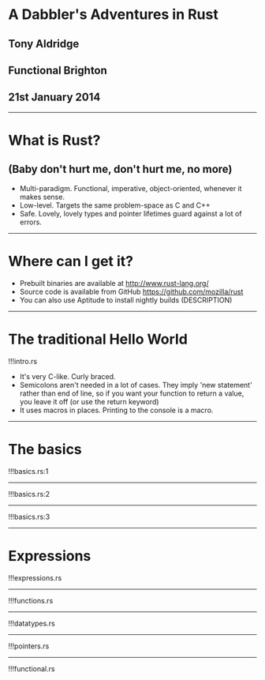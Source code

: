 # A Dabbler's Adventures in Rust
## Tony Aldridge
## Functional Brighton
## 21st January 2014

---

# What is Rust?
## (Baby don't hurt me, don't hurt me, no more)
* Multi-paradigm. Functional, imperative, object-oriented, whenever it makes sense.
* Low-level. Targets the same problem-space as C and C++
* Safe. Lovely, lovely types and pointer lifetimes guard against a lot of errors.

---

# Where can I get it?
* Prebuilt binaries are available at http://www.rust-lang.org/
* Source code is available from GitHub https://github.com/mozilla/rust
* You can also use Aptitude to install nightly builds (DESCRIPTION)

---

# The traditional Hello World 

!!!intro.rs

* It's very C-like. Curly braced.
* Semicolons aren't needed in a lot of cases. They imply 'new statement' rather than end of line, so if you want your function to return a value, you leave it off (or use the return keyword)
* It uses macros in places. Printing to the console is a macro.

---

# The basics

!!!basics.rs:1

---

!!!basics.rs:2

---

!!!basics.rs:3

---

# Expressions

!!!expressions.rs

---

!!!functions.rs

---

!!!datatypes.rs

---

!!!pointers.rs

---

!!!functional.rs
